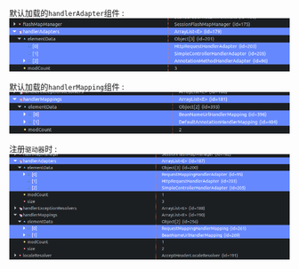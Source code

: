 默认加载的`handlerAdapter`组件 :
![](assets/markdown-img-paste-2019061214455761.png)  

默认加载的`handlerMapping`组件 :  
![](assets/markdown-img-paste-20190612144645573.png)  

注册`驱动器`时 :  
![](assets/markdown-img-paste-20190612145021532.png)

